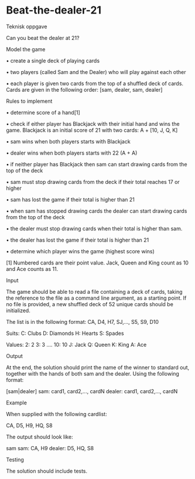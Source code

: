 # Beat-the-dealer-21
Teknisk oppgave

Can you beat the dealer at 21? 


Model the game 

• create a single deck of playing cards 

• two players (called Sam and the Dealer) who will play against each other 

• each player is given two cards from the top of a shuffled deck of cards. Cards  are given in the following order: [sam, dealer, sam, dealer] 


Rules to implement 

• determine score of a hand[1] 

• check if either player has Blackjack with their initial hand and wins the game. Blackjack is an initial score of 21 with two cards: A + [10, J, Q, K] 

• sam wins when both players starts with Blackjack

• dealer wins when both players starts with 22 (A + A)

• if neither player has Blackjack then sam can start drawing cards from the top  of the deck

• sam must stop drawing cards from the deck if their total reaches 17 or higher

• sam has lost the game if their total is higher than 21

• when sam has stopped drawing cards the dealer can start drawing cards from  the top of the deck

• the dealer must stop drawing cards when their total is higher than sam.

• the dealer has lost the game if their total is higher than 21

• determine which player wins the game (highest score wins)

[1] Numbered cards are their point value. Jack, Queen and King count as 10 and Ace  counts as 11. 


Input 

The game should be able to read a file containing a deck of cards, taking the  reference to the file as a command 
line argument, as a starting point. If no file is  provided, a new shuffled deck of 52 unique cards should be initialized. 

The list is in the following format: 
CA, D4, H7, SJ,…, S5, S9, D10 


Suits: 
C: Clubs 
D: Diamonds 
H: Hearts 
S: Spades

Values: 
2: 2 
3: 3 
…. 
10: 10 
J: Jack 
Q: Queen 
K: King 
A: Ace 


Output 

At the end, the solution should print the name of the winner to standard out, together  with the hands of both sam and the dealer. Using the following format: 

[sam|dealer] 
sam: card1, card2,..., cardN 
dealer: card1, card2,..., cardN 


Example 

When supplied with the following cardlist: 

CA, D5, H9, HQ, S8 


The output should look like: 

sam 
sam: CA, H9 
dealer: D5, HQ, S8 


Testing 

The solution should include tests.

